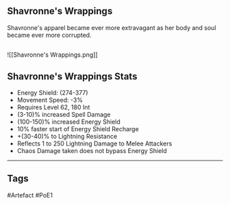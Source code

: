 ## Shavronne's Wrappings
Shavronne's apparel became ever more extravagant
as her body and soul became ever more corrupted.
##
![[Shavronne's Wrappings.png]]
## Shavronne's Wrappings Stats
- Energy Shield: (274-377)
- Movement Speed: -3%
- Requires Level 62, 180 Int
- (3-10)% increased Spell Damage
- (100-150)% increased Energy Shield
- 10% faster start of Energy Shield Recharge
- +(30-40)% to Lightning Resistance
- Reflects 1 to 250 Lightning Damage to Melee Attackers
- Chaos Damage taken does not bypass Energy Shield


---
## Tags
#Artefact
#PoE1